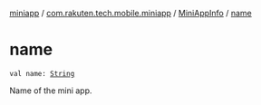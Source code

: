 [miniapp](../../index.md) / [com.rakuten.tech.mobile.miniapp](../index.md) / [MiniAppInfo](index.md) / [name](./name.md)

# name

`val name: `[`String`](https://kotlinlang.org/api/latest/jvm/stdlib/kotlin/-string/index.html)

Name of the mini app.

